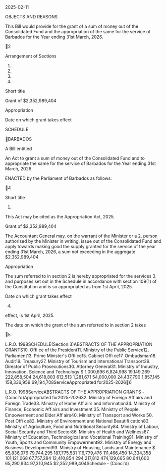 2025-02-11

OBJECTS AND REASONS

This Bill would provide for the grant of a sum of money out of the Consolidated
Fund and the appropriation of the same for the service of Barbados for the Year
ending 31st March, 2026.

2

Arrangement of Sections

1.

2.

3.

4.

Short title

Grant of $2,352,989,404

Appropriation

Date on which grant takes effect

SCHEDULE

BARBADOS

A Bill entitled

An  Act  to  grant  a  sum  of  money  out  of  the  Consolidated  Fund  and  to
appropriate  the  same  for  the  service  of  Barbados  for  the  Year  ending  31st
March, 2026.

ENACTED by the Parliament of Barbados as follows:

4

Short title

1.

This Act may be cited as the Appropriation Act, 2025.

Grant of $2,352,989,404

The  Accountant  General  may,  on  the  warrant  of  the  Minister  or  a
2.
person authorised by the Minister in writing, issue out of the Consolidated Fund
and apply towards making good the supply granted for the service of the year
ending 31st March, 2026, a sum not exceeding in the aggregate $2,352,989,404.

Appropriation

The sum referred to in section 2 is hereby appropriated for the services
3.
and purposes set out in the Schedule in accordance with section 109(1) of the
Constitution and is so appropriated as from 1st April, 2025.

Date on which grant takes effect

4.
effect, is 1st April, 2025.

The date on which the grant of the sum referred to in section 2 takes

5

 L.R.O. 1998SCHEDULE(Section 3)ABSTRACTS OF THE APPROPRIATION GRANTS10. Oﬃ  ce of the President11. Ministry of the Public Service12. Parliament13. Prime Minister's Oﬃ  ce15. Cabinet Oﬃ  ce17. Ombudsman18. Audit19. Treasury27. Ministry of Tourism and International Transport29. Director of Public Prosecutions30. Attorney General31. Ministry of Industry, Innovation, Science and Technology $   1,000,696   6,824,998  19,149,269 222,858,504  24,618,803    612,513   1,281,671  54,000,000  24,437,790   1,857,145 158,336,959  69,194,708ServiceAppropriated for2025-20266

 L.R.O. 1998ServiceABSTRACTS OF THE APPROPRIATION GRANTS - (Concl'd)Appropriated for2025-202632. Ministry of Foreign Aﬀ airs and Foreign Trade33. Ministry of Home Aﬀ airs and Information34. Ministry of Finance, Economic Aﬀ airs and Investment 35. Ministry of People Empowerment and Elder Aﬀ airs40. Ministry of Transport and Works 50. Post Oﬃ  ce82. Ministry of Environment and National Beautiﬁ cation83. Ministry of Agriculture, Food and Nutritional Security84. Ministry of Labour, Social Security and Third Sector86. Ministry of Health and Wellness87. Ministry of  Education, Technological and Vocational Training91. Ministry of  Youth, Sports and Community Empowerment92. Ministry of Energy and Business Development93. Ministry of Housing, Lands and Maintenance $  65,836,076  79,744,295 187,775,531 116,779,476 111,466,450  14,334,358 101,121,068  67,757,284  12,410,854 294,217,812 474,129,665  80,641,600   65,290,934   97,310,945  $2,352,989,404Schedule - (Concl'd)